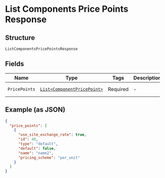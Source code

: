 
# List Components Price Points Response

## Structure

`ListComponentsPricePointsResponse`

## Fields

| Name | Type | Tags | Description | Getter | Setter |
|  --- | --- | --- | --- | --- | --- |
| `PricePoints` | [`List<ComponentPricePoint>`](../../doc/models/component-price-point.md) | Required | - | List<ComponentPricePoint> getPricePoints() | setPricePoints(List<ComponentPricePoint> pricePoints) |

## Example (as JSON)

```json
{
  "price_points": [
    {
      "use_site_exchange_rate": true,
      "id": 40,
      "type": "default",
      "default": false,
      "name": "name2",
      "pricing_scheme": "per_unit"
    }
  ]
}
```


